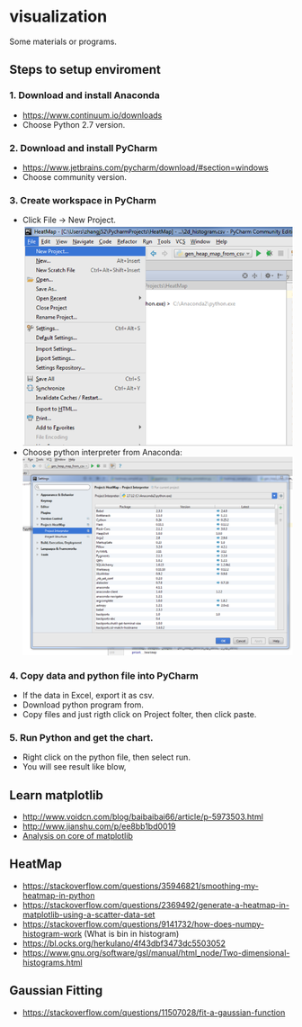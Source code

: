 # visualization
Some materials or programs.


## Steps to setup enviroment
### 1. Download and install Anaconda
* https://www.continuum.io/downloads 
* Choose Python 2.7 version. 
### 2. Download and install PyCharm
* https://www.jetbrains.com/pycharm/download/#section=windows
* Choose community version.

### 3. Create workspace in PyCharm
* Click File -> New Project. 
![Alt text](images/PyCharm_Create_Project.PNG?raw=true "Create PyCharm Project")
* Choose python interpreter from Anaconda:
![Alt text](images/PyCharm_Config_Project_Interpreter.PNG?raw=true "Select Python Interpreter for PyCharm")

### 4. Copy data and python file into PyCharm
* If the data in Excel, export it as csv.
* Download python program from.
* Copy files and just rigth click on Project folter, then click paste.

### 5. Run Python and get the chart.
* Right click on the python file, then select run.
* You will see result like blow,

## Learn matplotlib
* http://www.voidcn.com/blog/baibaibai66/article/p-5973503.html
* http://www.jianshu.com/p/ee8bb1bd0019
* [Analysis on core of matplotlib](http://transcoder.tradaquan.com/from=1012852s/bd_page_type=1/ssid=07124e69626f725f5564696162920d/uid=0/pu=usm%401%2Csz%401320_1004%2Cta%40iphone_2_4.4_11_8.8/baiduid=FF693112255F19D66BCA244A4681EB5C/w=0_10_/t=iphone/l=3/tc?ref=www_iphone&lid=12651042544709539894&order=1&fm=alop&h5ad=1&srd=1&dict=32&tj=www_normal_1_0_10_title&url_mf_score=4&vit=osres&m=8&cltj=cloud_title&asres=1&nt=wnor&title=%E7%BB%98%E5%9B%BE%3Amatplotlib%E6%A0%B8%E5%BF%83%E5%89%96%E6%9E%90-Vamei-%E5%8D%9A%E5%AE%A2%E5%9B%AD&w_qd=IlPT2AEptyoA_yisHVOxJywg&sec=22490&di=204aa7717a7c6792&bdenc=1&tch=124.0.286.231.0.0&nsrc=IlPT2AEptyoA_yixCFOxXnANedT62v3IEQGG_ytK1DK6mlrte4viZQRAVD0yNX0TUS4stmGGe2dYtXLR0WYn7gV2mqxpxmdN7H8wdcbqex_HGhQRcNkk2dq&eqid=af91882a93c418001000000359698165&wd)

## HeatMap
* https://stackoverflow.com/questions/35946821/smoothing-my-heatmap-in-python
* https://stackoverflow.com/questions/2369492/generate-a-heatmap-in-matplotlib-using-a-scatter-data-set
* https://stackoverflow.com/questions/9141732/how-does-numpy-histogram-work (What is bin in histogram)
* https://bl.ocks.org/herkulano/4f43dbf3473dc5503052
* https://www.gnu.org/software/gsl/manual/html_node/Two-dimensional-histograms.html


## Gaussian Fitting
* https://stackoverflow.com/questions/11507028/fit-a-gaussian-function
